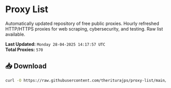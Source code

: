 # Proxy List

Automatically updated repository of free public proxies. Hourly refreshed HTTP/HTTPS proxies for web scraping, cybersecurity, and testing. Raw list available.

**Last Updated:** `Monday 28-04-2025 14:17:57 UTC`  
**Total Proxies:** `570`

## 📥 Download
```bash
curl -O https://raw.githubusercontent.com/theriturajps/proxy-list/main/proxies.txt
